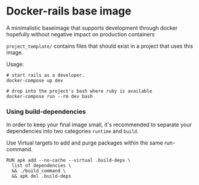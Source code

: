 # Docker-rails base image


A minimalistic baseimage that supports development through docker hopefully
without negative impact on production containers


`project_template/` contains files that should exist in a project that uses this image.

Usage:

    # start rails as a developer.
    docker-compose up dev

    # drop into the project's bash where ruby is available
    docker-compose run --rm dev bash

### Using build-dependencies

In order to keep your final image small, it's recommended to separate your
dependencies into two categories `runtime` and `build`. 

Use Virtual targets to add and purge packages within the same run-command.

    RUN apk add --no-cache --virtual .build-deps \
      list of dependencies \
      && ./build_command \
      && apk del .build-deps



